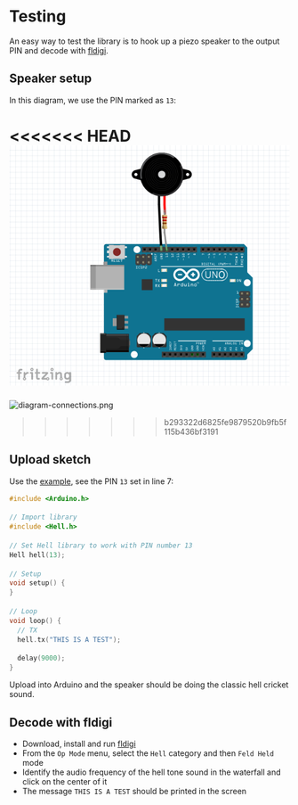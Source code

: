 # Testing

An easy way to test the library is to hook up a piezo speaker to the output PIN and decode with [fldigi](https://sourceforge.net/projects/fldigi/).

## Speaker setup

In this diagram, we use the PIN marked as `13`:

<<<<<<< HEAD
<img src="https://github.com/lu1aat/cw-arduino-beacon/raw/master/diagram-connections.png">
=======
![diagram-connections.png]()
>>>>>>> b293322d6825fe9879520b9fb5f115b436bf3191


## Upload sketch

Use the [example](../examples/basic/basic.ino), see the PIN `13` set in line 7:

```cpp
#include <Arduino.h>

// Import library
#include <Hell.h>

// Set Hell library to work with PIN number 13
Hell hell(13);

// Setup
void setup() {
}

// Loop
void loop() {
  // TX
  hell.tx("THIS IS A TEST");
  
  delay(9000);
}
```

Upload into Arduino and the speaker should be doing the classic hell cricket sound.


## Decode with fldigi

- Download, install and run [fldigi](https://sourceforge.net/projects/fldigi/)
- From the `Op Mode` menu, select the `Hell` category and then `Feld Held` mode
- Identify the audio frequency of the hell tone sound in the waterfall and click on the center of it
- The message `THIS IS A TEST` should be printed in the screen
